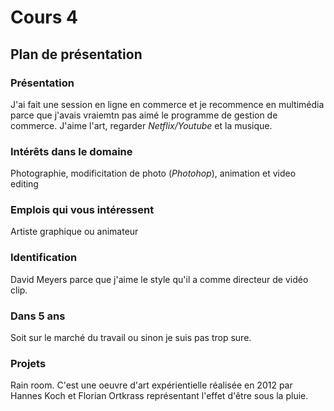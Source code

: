 # Cours 4
## Plan de présentation

### Présentation
J'ai fait une session en ligne en commerce et je recommence en multimédia parce que j'avais vraiemtn pas aimé le programme de gestion de commerce.
J'aime l'art, regarder _Netflix/Youtube_ et la musique.

### Intérêts dans le domaine
Photographie, modificitation de photo (_Photohop_), animation et video editing

### Emplois qui vous intéressent
Artiste graphique ou animateur

### Identification
David Meyers parce que j'aime le style qu'il a comme directeur de vidéo clip.

### Dans 5 ans
Soit sur le marché du travail ou sinon je suis pas trop sure.

### Projets
Rain room. C'est une oeuvre d'art expérientielle réalisée en 2012 par Hannes Koch et Florian Ortkrass représentant l'effet d'être sous la pluie.


